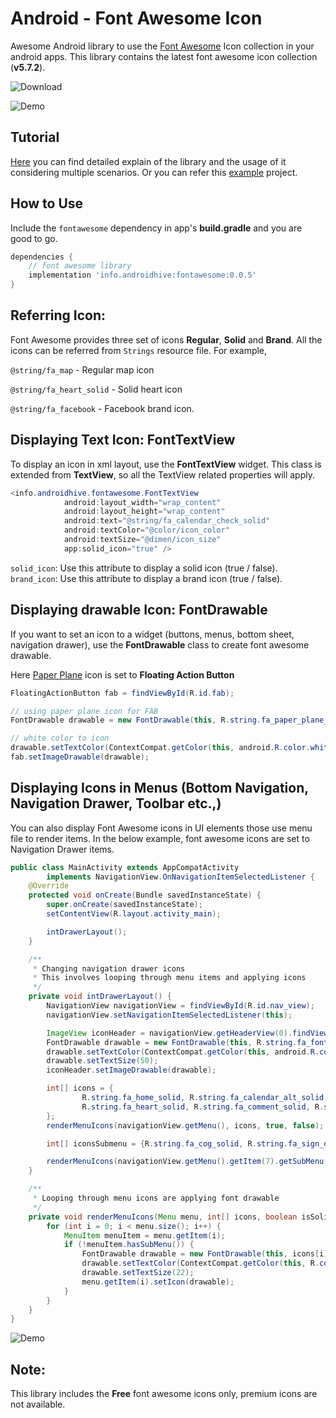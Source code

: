 Android - Font Awesome Icon
===================
Awesome Android library to use the [Font Awesome](https://fontawesome.com/icons) Icon collection in your android apps. This library contains the latest font awesome icon collection (**v5.7.2**).

![Download](https://api.bintray.com/packages/androidhive-info/maven/fontawesome/images/download.svg)

![Demo](https://www.androidhive.info/wp-content/uploads/2019/03/android-font-awesome-icon-library.png)

Tutorial
-------------
[Here](https://www.androidhive.info/2019/03/how-to-use-font-awesome-icons-in-android/) you can find detailed explain of the library and the usage of it considering multiple scenarios. Or you can refer this [example](https://github.com/ravi8x/Android-Font-Awesome/tree/master/example) project.

How to Use
-------------
Include the `fontawesome` dependency in app's **build.gradle** and you are good to go.
```gradle
dependencies {
    // font awesome library
    implementation 'info.androidhive:fontawesome:0.0.5'
}
```

Referring Icon:
-----
Font Awesome provides three set of icons **Regular**, **Solid** and **Brand**. All the icons can be referred from `Strings` resource file. For example,

`@string/fa_map` - Regular map icon

`@string/fa_heart_solid` - Solid heart icon

`@string/fa_facebook` - Facebook brand icon.

Displaying Text Icon: FontTextView
----
To display an icon in xml layout, use the **FontTextView** widget. This class is extended from **TextView**, so all the TextView related properties will apply.
```java
<info.androidhive.fontawesome.FontTextView
            android:layout_width="wrap_content"
            android:layout_height="wrap_content"
            android:text="@string/fa_calendar_check_solid"
            android:textColor="@color/icon_color"
            android:textSize="@dimen/icon_size"
            app:solid_icon="true" />
```

`solid_icon`: Use this attribute to display a solid icon (true / false).
`brand_icon`: Use this attribute to display a brand icon (true / false).

Displaying drawable Icon: FontDrawable
----
If you want to set an icon to a widget (buttons, menus, bottom sheet, navigation drawer), use the **FontDrawable** class to create font awesome drawable.

Here [Paper Plane](https://fontawesome.com/icons/paper-plane?style=solid) icon is set to **Floating Action Button**
```java
FloatingActionButton fab = findViewById(R.id.fab);

// using paper plane icon for FAB
FontDrawable drawable = new FontDrawable(this, R.string.fa_paper_plane_solid, true, false);

// white color to icon
drawable.setTextColor(ContextCompat.getColor(this, android.R.color.white));
fab.setImageDrawable(drawable);
```

Displaying Icons in Menus (Bottom Navigation, Navigation Drawer, Toolbar etc.,)
----
You can also display Font Awesome icons in UI elements those use menu file to render items. In the below example, font awesome icons are set to Navigation Drawer items.
```java
public class MainActivity extends AppCompatActivity
        implements NavigationView.OnNavigationItemSelectedListener {
    @Override
    protected void onCreate(Bundle savedInstanceState) {
        super.onCreate(savedInstanceState);
        setContentView(R.layout.activity_main);

        intDrawerLayout();
    }

    /**
     * Changing navigation drawer icons
     * This involves looping through menu items and applying icons
     */
    private void intDrawerLayout() {
        NavigationView navigationView = findViewById(R.id.nav_view);
        navigationView.setNavigationItemSelectedListener(this);

        ImageView iconHeader = navigationView.getHeaderView(0).findViewById(R.id.nav_header_icon);
        FontDrawable drawable = new FontDrawable(this, R.string.fa_font_awesome, false, true);
        drawable.setTextColor(ContextCompat.getColor(this, android.R.color.white));
        drawable.setTextSize(50);
        iconHeader.setImageDrawable(drawable);

        int[] icons = {
                R.string.fa_home_solid, R.string.fa_calendar_alt_solid, R.string.fa_user_solid,
                R.string.fa_heart_solid, R.string.fa_comment_solid, R.string.fa_dollar_sign_solid, R.string.fa_gift_solid
        };
        renderMenuIcons(navigationView.getMenu(), icons, true, false);

        int[] iconsSubmenu = {R.string.fa_cog_solid, R.string.fa_sign_out_alt_solid};

        renderMenuIcons(navigationView.getMenu().getItem(7).getSubMenu(), iconsSubmenu, true, false);
    }

    /**
     * Looping through menu icons are applying font drawable
     */
    private void renderMenuIcons(Menu menu, int[] icons, boolean isSolid, boolean isBrand) {
        for (int i = 0; i < menu.size(); i++) {
            MenuItem menuItem = menu.getItem(i);
            if (!menuItem.hasSubMenu()) {
                FontDrawable drawable = new FontDrawable(this, icons[i], isSolid, isBrand);
                drawable.setTextColor(ContextCompat.getColor(this, R.color.icon_nav_drawer));
                drawable.setTextSize(22);
                menu.getItem(i).setIcon(drawable);
            }
        }
    }
}
```

![Demo](https://www.androidhive.info/wp-content/uploads/2019/03/android-font-awesome-navigation-drawer.png)

Note:
-----
This library includes the **Free** font awesome icons only, premium icons are not available.